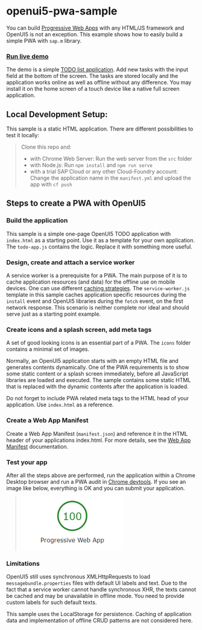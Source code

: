 # openui5-pwa-sample

You can build [Progressive Web Apps](https://developers.google.com/web/progressive-web-apps/) with any HTML/JS framework and OpenUI5 is not an exception. This example shows how to easily build a simple PWA with ```sap.m``` library. 

### [Run live demo](https://rawgit.com/SAP/openui5-pwa-sample/master/src/index.html)
The demo is a simple [TODO list application](https://rawgit.com/SAP/openui5-pwa-sample/master/src/index.html). Add new tasks with the input field at the bottom of the screen. The tasks are stored locally and the application works online as well as offline without any difference. You may install it on the home screen of a touch device like a native full screen application.

## Local Development Setup:
This sample is a static HTML application.  There are different possibilities to test it locally:

> Clone this repo and:
> * with Chrome Web Server: Run the web server from the ```src``` folder
> * with Node.js: Run ```npm install``` and ```npm run serve```
> * with a trial SAP Cloud or any other Cloud-Foundry account: Change the application name in the ```manifest.yml``` and upload the app with ```cf push```

## Steps to create a PWA with OpenUI5

### Build the application
This sample is a simple one-page OpenUI5 TODO application with ```index.html``` as a starting point. Use it as a template for your own application. The ```todo-app.js``` contains the logic. Replace it with something more useful.

### Design, create and attach a service worker
A service worker is a prerequisite for a PWA. The main purpose of it is to cache application resources (and data) for the offline use on mobile devices.  One can use different [caching strategies](https://jakearchibald.com/2014/offline-cookbook/). The ```service-worker.js``` template in this sample caches application specific resources during the ```install``` event and OpenUI5 libraries during the ```fetch``` event, on the first network response. This scenario is neither complete nor ideal and should serve just as a starting point example.

### Create icons and a splash screen, add meta tags
A set of good looking icons is an essential part of a PWA.  The ```icons``` folder contains a minimal set of images.

Normally, an OpenUI5 application starts with an empty HTML file and generates contents dynamically. One of the PWA requirements is to show some static content or a splash screen immediately, before all JavaScript libraries are loaded and executed. The sample contains some static HTML that is replaced with the dynamic contents after the application is loaded.

Do not forget to include PWA related meta tags to the HTML head of your application. Use ```index.html``` as a reference. 

### Create a Web App Manifest
Create a Web App Manifest (```manifest.json```) and reference it in the HTML header of your applications index.html. For more details, see the [Web App Manifest](https://developer.mozilla.org/en-US/docs/Web/Manifest) documentation.

### Test your app
After all the steps above are performed, run the application within a Chrome Desktop browser and run a PWA audit in [Chrome devtools](https://developers.google.com/web/tools/chrome-devtools/progressive-web-apps). If you see an image like below, everything is OK and you can submit your application.

> ![100% Progressive Web App](/images/100PWA.png)

### Limitations
OpenUI5 still uses synchronous XMLHttpRequests to load ```messagebundle.properties``` files with default UI labels and text. Due to the fact that a service worker cannot handle synchronous XHR, the texts cannot be cached and may be unavailable in offline mode. You need to provide custom labels for such default texts.

This sample uses the LocalStorage for persistence. Caching of application data and implementation of offline CRUD patterns are not considered here.

